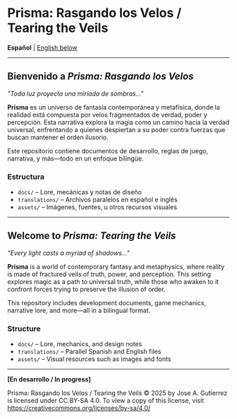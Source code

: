 # Prisma: Rasgando los Velos / Tearing the Veils

**Español** | [English below](#english)

---

## Bienvenido a *Prisma: Rasgando los Velos*

*"Toda luz proyecta una miríada de sombras..."*

**Prisma** es un universo de fantasía contemporánea y metafísica, donde la realidad está compuesta por velos fragmentados de verdad, poder y percepción. Esta narrativa explora la magia como un camino hacia la verdad universal, enfrentando a quienes despiertan a su poder contra fuerzas que buscan mantener el orden ilusorio.

Este repositorio contiene documentos de desarrollo, reglas de juego, narrativa, y más—todo en un enfoque bilingüe.

### Estructura

- `docs/` – Lore, mecánicas y notas de diseño
- `translations/` – Archivos paralelos en español e inglés
- `assets/` – Imágenes, fuentes, u otros recursos visuales

---

## Welcome to *Prisma: Tearing the Veils*

*"Every light casts a myriad of shadows..."*

**Prisma** is a world of contemporary fantasy and metaphysics, where reality is made of fractured veils of truth, power, and perception. This setting explores magic as a path to universal truth, while those who awaken to it confront forces trying to preserve the illusion of order.

This repository includes development documents, game mechanics, narrative lore, and more—all in a bilingual format.

### Structure

- `docs/` – Lore, mechanics, and design notes
- `translations/` – Parallel Spanish and English files
- `assets/` – Visual resources such as images and fonts

---

**[En desarrollo / In progress]**

Prisma: Rasgando los Velos / Tearing the Veils © 2025 by Jose A. Gutierrez is licensed under CC BY-SA 4.0. 
To view a copy of this license, visit https://creativecommons.org/licenses/by-sa/4.0/
